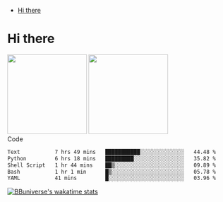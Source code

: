 <!--ts-->
* [Hi there](#hi-there)

<!-- Created by https://github.com/ekalinin/github-markdown-toc -->
<!-- Added by: runner, at: Wed Sep 27 04:19:34 UTC 2023 -->

<!--te-->


# Hi there

<!--
**BBuniverse/BBuniverse** is a ✨ _special_ ✨ repository because its `README.md` (this file) appears on your GitHub profile.

Here are some ideas to get you started:

- 🔭 I’m currently working on ...
- 🌱 I’m currently learning ...
- 👯 I’m looking to collaborate on ...
- 🤔 I’m looking for help with ...
- 💬 Ask me about ...
- 📫 How to reach me: ...
- 😄 Pronouns: ...
- ⚡ Fun fact: ...
-->


<div display="flex">
  <img src="https://github-readme-stats.vercel.app/api?username=BBuniverse&show_icons=true&count_private=true&theme=radical&hide_border=true" height="180"/>
  <img src="https://github-readme-stats.vercel.app/api/top-langs/?username=BBuniverse&layout=compact&theme=radical&hide_border=true" height="180"/>
</div
     

## Code
<!--START_SECTION:waka-->

```txt
Text           7 hrs 49 mins   ███████████░░░░░░░░░░░░░░   44.48 %
Python         6 hrs 18 mins   █████████░░░░░░░░░░░░░░░░   35.82 %
Shell Script   1 hr 44 mins    ██▒░░░░░░░░░░░░░░░░░░░░░░   09.89 %
Bash           1 hr 1 min      █▒░░░░░░░░░░░░░░░░░░░░░░░   05.78 %
YAML           41 mins         █░░░░░░░░░░░░░░░░░░░░░░░░   03.96 %
```

<!--END_SECTION:waka-->
     
[![BBuniverse's wakatime stats](https://github-readme-stats.vercel.app/api/wakatime?username=BBuniverse)](https://github.com/anuraghazra/github-readme-stats)
